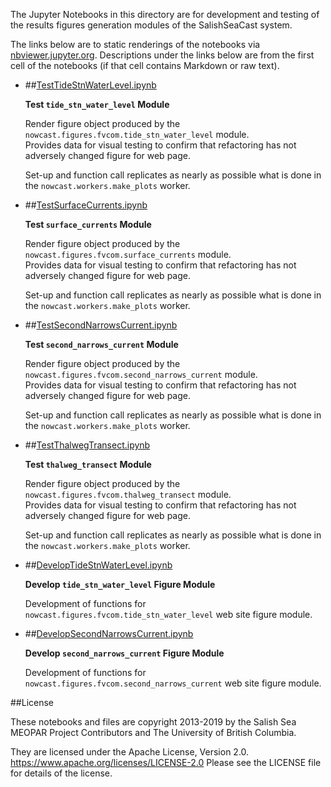 The Jupyter Notebooks in this directory are for development and testing of
the results figures generation modules of the SalishSeaCast system.

The links below are to static renderings of the notebooks via
[nbviewer.jupyter.org](https://nbviewer.jupyter.org/).
Descriptions under the links below are from the first cell of the notebooks
(if that cell contains Markdown or raw text).

* ##[TestTideStnWaterLevel.ipynb](https://nbviewer.jupyter.org/urls/bitbucket.org/salishsea/salishseanowcast/raw/tip/notebooks/figures/fvcom/TestTideStnWaterLevel.ipynb)  
    
    **Test `tide_stn_water_level` Module**  
      
    Render figure object produced by the `nowcast.figures.fvcom.tide_stn_water_level` module.  
    Provides data for visual testing to confirm that refactoring has not adversely changed figure for web page.  
      
    Set-up and function call replicates as nearly as possible what is done in the `nowcast.workers.make_plots` worker.  

* ##[TestSurfaceCurrents.ipynb](https://nbviewer.jupyter.org/urls/bitbucket.org/salishsea/salishseanowcast/raw/tip/notebooks/figures/fvcom/TestSurfaceCurrents.ipynb)  
    
    **Test `surface_currents` Module**  
      
    Render figure object produced by the `nowcast.figures.fvcom.surface_currents` module.  
    Provides data for visual testing to confirm that refactoring has not adversely changed figure for web page.  
      
    Set-up and function call replicates as nearly as possible what is done in the `nowcast.workers.make_plots` worker.  

* ##[TestSecondNarrowsCurrent.ipynb](https://nbviewer.jupyter.org/urls/bitbucket.org/salishsea/salishseanowcast/raw/tip/notebooks/figures/fvcom/TestSecondNarrowsCurrent.ipynb)  
    
    **Test `second_narrows_current` Module**  
      
    Render figure object produced by the `nowcast.figures.fvcom.second_narrows_current` module.  
    Provides data for visual testing to confirm that refactoring has not adversely changed figure for web page.  
      
    Set-up and function call replicates as nearly as possible what is done in the `nowcast.workers.make_plots` worker.  

* ##[TestThalwegTransect.ipynb](https://nbviewer.jupyter.org/urls/bitbucket.org/salishsea/salishseanowcast/raw/tip/notebooks/figures/fvcom/TestThalwegTransect.ipynb)  
    
    **Test `thalweg_transect` Module**  
      
    Render figure object produced by the `nowcast.figures.fvcom.thalweg_transect` module.  
    Provides data for visual testing to confirm that refactoring has not adversely changed figure for web page.  
      
    Set-up and function call replicates as nearly as possible what is done in the `nowcast.workers.make_plots` worker.  

* ##[DevelopTideStnWaterLevel.ipynb](https://nbviewer.jupyter.org/urls/bitbucket.org/salishsea/salishseanowcast/raw/tip/notebooks/figures/fvcom/DevelopTideStnWaterLevel.ipynb)  
    
    **Develop `tide_stn_water_level` Figure Module**  
      
    Development of functions for `nowcast.figures.fvcom.tide_stn_water_level` web site figure module.  

* ##[DevelopSecondNarrowsCurrent.ipynb](https://nbviewer.jupyter.org/urls/bitbucket.org/salishsea/salishseanowcast/raw/tip/notebooks/figures/fvcom/DevelopSecondNarrowsCurrent.ipynb)  
    
    **Develop `second_narrows_current` Figure Module**  
      
    Development of functions for `nowcast.figures.fvcom.second_narrows_current` web site figure module.  


##License

These notebooks and files are copyright 2013-2019
by the Salish Sea MEOPAR Project Contributors
and The University of British Columbia.

They are licensed under the Apache License, Version 2.0.
https://www.apache.org/licenses/LICENSE-2.0
Please see the LICENSE file for details of the license.
